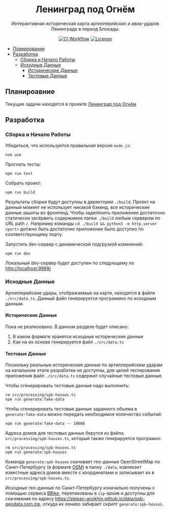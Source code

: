 <h1 align="center">Ленинград под Огнём</h1>

<p align="center">Интерактивная историческая карта артиллерийских и авиа-ударов Ленинграда 
в период Блокады.</p>

<p align="center">
    <a href="https://github.com/stepan-anokhin/spb-histmap/actions?query=workflow%3AFrontend%20CI"><img src="https://github.com/stepan-anokhin/spb-histmap/workflows/Frontend%20CI/badge.svg?branch=master" alt="CI Workflow"></a>
    <a href="LICENSE"><img src="https://img.shields.io/github/license/stepan-anokhin/spb-histmap.svg" alt="License"></a> 
</p>

* [Планирование](#Планироавние)
* [Разработка](#Разработка)
  * [Сборка и Начало Работы](#Сборка-и-Начало-Работы)
  * [Исходные Данные](#Исходные-Данные)
    * [Исторические Данные](#Исторические-Данные)
    * [Тестовые Данные](#Тестовые-Данные)

## Планироавние

Текущие задачи находятся в проекте [Ленинград под Огнём](https://github.com/stepan-anokhin/spb-histmap/projects/1)

## Разработка

### Сборка и Начало Работы

Убедиться, что используется правильная версия `node.js`:

```shell
nvm use
```

Прогнать тесты:

```shell
npm run test
```

Собрать проект:

```shell
npm run build
```

Результаты сборки будут доступны в директории `./build`. Проект на данный момент не
использует никакой бэкенд, все исторические данные зашиты во фронтенд. Чтобы
задеплоить приложение достаточно статически засёрвить содержимое папки `./build`
любым сервером по URL path `/`. Например команды `cd ./build && python3 -m http.server <port>`
должно быть достаточно приложение было доступно по соответствующему порту.

Запустить dev-сервер с динамической подгрузкой изменений:

```shell
npm run dev
```

Локальный dev-сервер будет доступен по следующему по [http://localhost:9999/](http://localhost:9999/)

### Исходные Данные

Артиллерийские удары, отображаемые на карте, находятся в файле `./src/data.ts`.
Данный файл генерируется программно по исходным данным.

#### Исторические Данные

Пока не реализовано. В данном разделе будет описано:

1. В каком формате хранятся исходные исторические данные
2. Как на их основе генерируется файл `./src/data.ts`

#### Тестовые Данные

Поскольку реальные исторические данные по артиллерийским ударам на начальном этапе
разработки не доступны, для целей тестирования приложения файл `./src/data.ts`
содержит случайные тестовые данные.

Чтобы сгенерировать тестовые данные надо выполнить:

```shell
rm src/processing/spb-houses.ts
npm run generate:fake-data
```

Чтобы сгенерировать тестовые данные заданного объема в `generate:fake-data` можно передать
необходимое количество событий:

```shell
npm run generate:fake-data -- 10000
```

Адреса домов для тестовых данных берутся из файла `src/processing/spb-houses.ts`,
который также генерируется програмно:

```shell
rm src/processing/spb-houses.ts
npm run generate:spb-houses
```

Команда `generate:spb-houses` скачивает гео-данные OpenStreetMap по
Санкт-Петербургу (в формате [OSM](https://wiki.openstreetmap.org/wiki/OSM_XML))
в папку `./data`, извлекает известные адреса домов вместе с координатами и
записывает их в `src/processing/spb-houses.ts`.

Исходные гео-данные по Санкт-Петербургу изначально получены с помощью сервиса
[BBike](https://extract.bbbike.org/), перепакованы в `zip`-архив и доступны
для скачивания по адресу https://stepan-anokhin.github.io/data/spb-geodata.osm.zip,
откуда их лениво забирает скрипт `generate:spb-houses`.

